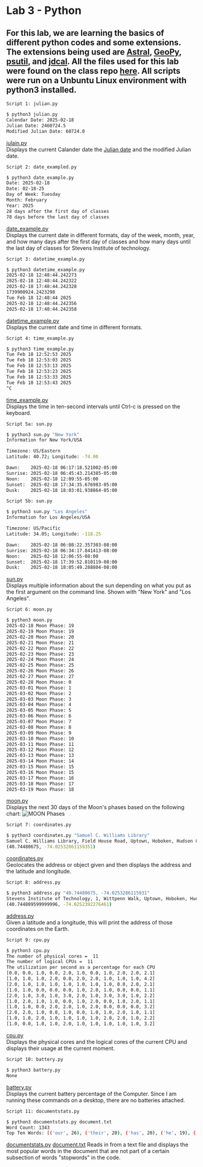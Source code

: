 # Lab 3 - Python
For this lab, we are learning the basics of different python codes and some extensions. The extensions being used are [Astral](https://astral.readthedocs.io/en/latest/), [GeoPy](https://geopy.readthedocs.io/en/stable/), [psutil](https://pypi.org/project/psutil/), and [jdcal](https://pypi.org/project/jdcal/). All the files used for this lab were found on the class repo [here](https://github.com/kevinwlu/iot/tree/master/lesson3). All scripts were run on a Unbuntu Linux environment with python3 installed.
---


`Script 1: julian.py`
```sh
$ python3 julian.py 
Calendar Date: 2025-02-18
Julian Date: 2460724.5
Modified Julian Date: 60724.0

```
[julain.py](julian.py)  
Displays the current Calander date the [Julian date](https://en.wikipedia.org/wiki/Julian_day) and the modified Julian date.


`Script 2: date_exampled.py`
```sh
$ python3 date_example.py 
Date: 2025-02-18
Date: 02-18-25
Day of Week: Tuesday
Month: February
Year: 2025
28 days after the first day of classes
78 days before the last day of classes
```
[date_example.py](date_example.py)  
Displays the current date in different formats, day of the week, month, year, and how many days after the first day of classes and how many days until the last day of classes for Stevens Institute of technology.

`Script 3: datetime_example.py`
```sh
$ python3 datetime_example.py 
2025-02-18 12:48:44.242273
2025-02-18 12:48:44.242322
2025-02-18 17:48:44.242328
1739900924.2423298
Tue Feb 18 12:48:44 2025
2025-02-18 12:48:44.242356
2025-02-18 17:48:44.242358
```
[datetime_example.py](datetime_example.py)  
Displays the current date and time in different formats.


`Script 4: time_example.py`
```sh
$ python3 time_example.py 
Tue Feb 18 12:52:53 2025
Tue Feb 18 12:53:03 2025
Tue Feb 18 12:53:13 2025
Tue Feb 18 12:53:23 2025
Tue Feb 18 12:53:33 2025
Tue Feb 18 12:53:43 2025
^C
```
[time_example.py](time_example.py)  
Displays the time in ten-second intervals until Ctrl-c is pressed on the keyboard.

`Script 5a: sun.py`
```sh
$ python3 sun.py "New York"
Information for New York/USA

Timezone: US/Eastern
Latitude: 40.72; Longitude: -74.00

Dawn:    2025-02-18 06:17:18.521002-05:00
Sunrise: 2025-02-18 06:45:43.214385-05:00
Noon:    2025-02-18 12:09:55-05:00
Sunset:  2025-02-18 17:34:35.676983-05:00
Dusk:    2025-02-18 18:03:01.938864-05:00
```
`Script 5b: sun.py`
```sh
$ python3 sun.py "Los Angeles"
Information for Los Angeles/USA

Timezone: US/Pacific
Latitude: 34.05; Longitude: -118.25

Dawn:    2025-02-18 06:08:22.357303-08:00
Sunrise: 2025-02-18 06:34:17.841413-08:00
Noon:    2025-02-18 12:06:55-08:00
Sunset:  2025-02-18 17:39:52.810119-08:00
Dusk:    2025-02-18 18:05:49.288804-08:00
```
[sun.py](sun.py)  
Displays multiple information  about the sun depending on what you put as the first argument on the command line. Shown with "New York" and "Los Angeles".

`Script 6: moon.py`
```sh
$ python3 moon.py 
2025-02-18 Moon Phase: 19
2025-02-19 Moon Phase: 19
2025-02-20 Moon Phase: 20
2025-02-21 Moon Phase: 21
2025-02-22 Moon Phase: 22
2025-02-23 Moon Phase: 23
2025-02-24 Moon Phase: 24
2025-02-25 Moon Phase: 25
2025-02-26 Moon Phase: 26
2025-02-27 Moon Phase: 27
2025-02-28 Moon Phase: 0
2025-03-01 Moon Phase: 1
2025-03-02 Moon Phase: 2
2025-03-03 Moon Phase: 3
2025-03-04 Moon Phase: 4
2025-03-05 Moon Phase: 5
2025-03-06 Moon Phase: 6
2025-03-07 Moon Phase: 7
2025-03-08 Moon Phase: 8
2025-03-09 Moon Phase: 9
2025-03-10 Moon Phase: 10
2025-03-11 Moon Phase: 11
2025-03-12 Moon Phase: 12
2025-03-13 Moon Phase: 13
2025-03-14 Moon Phase: 14
2025-03-15 Moon Phase: 15
2025-03-16 Moon Phase: 15
2025-03-17 Moon Phase: 16
2025-03-18 Moon Phase: 17
2025-03-19 Moon Phase: 18
```
[moon.py](moon.py)  
Displays the next 30 days of the Moon's phases based on the following chart:  ![MOON Phases](https://github.com/user-attachments/assets/9824d7be-450e-4e28-85eb-dfbefe04b279)


`Script 7: coordinates.py`
```sh
$ python3 coordinates.py "Samuel C. Williams Library"
Samuel C. Williams Library, Field House Road, Uptown, Hoboken, Hudson County, New Jersey, 07030, United States
(40.74480675, -74.02532861159351)
```
[coordinates.py](coordinates.py)  
Geolocates the address or object given and then displays the address and the latitude and longitude.

`Script 8: address.py`
```sh
$ python3 address.py "40.74480675, -74.0253286115931"
Stevens Institute of Technology, 1, Wittpenn Walk, Uptown, Hoboken, Hudson County, New Jersey, 07030, United States
(40.744809599999996, -74.0252392276461)
```
[address.py](address.py)  
Given a latitude and a longitude, this will print the address of those coordinates on the Earth.

`Script 9: cpu.py`
```sh
$ python3 cpu.py 
The number of physical cores =  11
The number of logical CPUs =  11
The utilization per second as a percentage for each CPU
[0.0, 0.0, 1.0, 0.0, 2.0, 1.0, 0.0, 1.0, 2.0, 2.0, 2.1]
[1.0, 1.0, 1.0, 2.0, 0.0, 2.0, 2.0, 1.0, 1.0, 1.0, 4.2]
[2.0, 1.0, 1.0, 1.0, 1.0, 1.0, 1.0, 1.0, 0.0, 2.0, 2.1]
[1.0, 1.0, 0.0, 0.0, 0.0, 1.0, 2.0, 1.0, 0.0, 0.0, 1.1]
[2.0, 1.0, 3.0, 1.0, 3.0, 2.0, 1.0, 3.0, 3.0, 1.0, 2.2]
[1.0, 2.0, 1.0, 1.0, 0.0, 1.0, 2.0, 0.0, 1.0, 2.0, 1.1]
[1.0, 1.0, 0.0, 2.0, 2.0, 1.0, 2.0, 0.0, 0.0, 0.0, 3.2]
[2.0, 2.0, 1.0, 0.0, 1.0, 0.0, 1.0, 1.0, 2.0, 1.0, 1.1]
[1.0, 1.0, 2.0, 1.0, 1.0, 1.0, 1.0, 2.0, 2.0, 1.0, 2.2]
[1.0, 0.0, 1.0, 1.0, 2.0, 1.0, 1.0, 1.0, 1.0, 1.0, 3.2]
```
[cpu.py](cpu.py)  
Displays the physical cores and the logical cores of the current CPU and displays their usage at the current moment.

`Script 10: battery.py`
```sh
$ python3 battery.py 
None
```
[battery.py](battery.py)  
Displays the current battery percentage of the Computer. Since I am running these commands on a desktop, there are no batteries attached.

`Script 11: documentstats.py`
```sh
$ python3 documentstats.py document.txt
Word Count: 1343
Top Ten Words: [('our', 26), ('their', 20), ('has', 20), ('he', 19), ('them', 15), ('these', 13), ('have', 11), ('we', 11), ('us', 11), ('people', 10)]
```
[documentstats.py](documentstats.py)  [document.txt](document.txt)
Reads in from a text file and displays the most popular words in the document that are not part of a certain subsection of words "stopwords" in the code.

